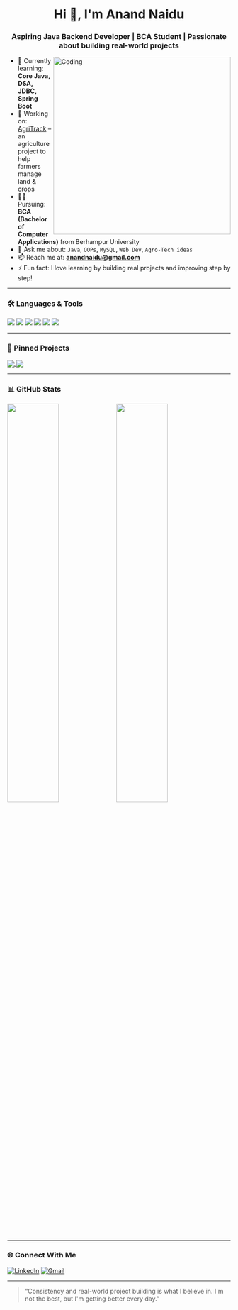 <h1 align="center">Hi 👋, I'm Anand Naidu</h1>
<h3 align="center">Aspiring Java Backend Developer | BCA Student | Passionate about building real-world projects</h3>

<img align="right" alt="Coding" width="400" src="https://cdn.dribbble.com/users/1059583/screenshots/4171367/coding-freak.gif" />

- 🌱 Currently learning: **Core Java, DSA, JDBC, Spring Boot**
- 🔭 Working on: [AgriTrack](https://github.com/anand-8/AgriTrack) – an agriculture project to help farmers manage land & crops
- 👨‍🎓 Pursuing: **BCA (Bachelor of Computer Applications)** from Berhampur University
- 💬 Ask me about: `Java`, `OOPs`, `MySQL`, `Web Dev`, `Agro-Tech ideas`
- 📫 Reach me at: **anandnaidu@gmail.com**
- ⚡ Fun fact: I love learning by building real projects and improving step by step!

---

### 🛠️ Languages & Tools
<p align="left">
  <img src="https://img.shields.io/badge/Java-ED8B00?style=for-the-badge&logo=java&logoColor=white"/>
  <img src="https://img.shields.io/badge/MySQL-005C84?style=for-the-badge&logo=mysql&logoColor=white"/>
  <img src="https://img.shields.io/badge/GitHub-181717?style=for-the-badge&logo=github&logoColor=white"/>
  <img src="https://img.shields.io/badge/HTML-E34F26?style=for-the-badge&logo=html5&logoColor=white"/>
  <img src="https://img.shields.io/badge/CSS-1572B6?style=for-the-badge&logo=css3&logoColor=white"/>
  <img src="https://img.shields.io/badge/JavaScript-F7DF1E?style=for-the-badge&logo=javascript&logoColor=black"/>
</p>

---

### 📌 Pinned Projects

<a href="https://github.com/anand-8/AgriTrack">
  <img align="center" src="https://github-readme-stats.vercel.app/api/pin/?username=anand-8&repo=AgriTrack&theme=radical" />
</a>
<a href="https://github.com/anand-8/Restaurant-Mobile-App">
  <img align="center" src="https://github-readme-stats.vercel.app/api/pin/?username=anand-8&repo=Restaurant-Mobile-App&theme=radical" />
</a>

---

### 📊 GitHub Stats

<p align="left">
  <img width="48%" src="https://github-readme-stats.vercel.app/api?username=anand-8&show_icons=true&theme=radical" />
  <img width="48%" src="https://github-readme-streak-stats.herokuapp.com/?user=anand-8&theme=radical" />
</p>

---

### 🌐 Connect With Me

[![LinkedIn](https://img.shields.io/badge/LinkedIn-blue?style=flat-square&logo=linkedin&logoColor=white)](https://www.linkedin.com/in/anand-naidu-260542283/)
[![Gmail](https://img.shields.io/badge/Gmail-D14836?style=flat-square&logo=gmail&logoColor=white)](mailto:anandnaidu@gmail.com)

---

> “Consistency and real-world project building is what I believe in. I'm not the best, but I'm getting better every day.”

